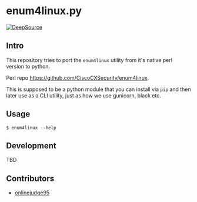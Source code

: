 enum4linux.py
=============

[![DeepSource](https://static.deepsource.io/deepsource-badge-light-mini.svg)](https://deepsource.io/gh/onlinejudge95/enum4linux.py/?ref=repository-badge)

## Intro
This repository tries to port the `enum4linux` utility from it's native perl version to python.

Perl repo https://github.com/CiscoCXSecurity/enum4linux.

This is supposed to be a python module that you can install via `pip` and then later use as a CLI utility, just as how we use gunicorn, black etc.

## Usage
```
$ enum4linux --help
```
## Development
TBD

## Contributors
* [onlinejudge95](https://github.com/onlinejudge95)
